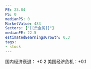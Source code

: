 ```yaml
---
PE: 23.84
PS: 0
medianPS: 0
MarketValue: 483
Sectors: ["[[贵金属]]"]
medianPE: 22.5
estimatedEearningsGrowth: 0.3
tags:
- stock 
---
```

国内经济衰退： +0.2
美国经济危机：+0.1